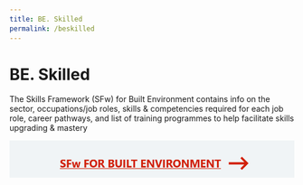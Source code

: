 ```yaml
---
title: BE. Skilled
permalink: /beskilled
---
```

# BE. Skilled
The Skills Framework (SFw) for Built Environment contains info on the sector, occupations/job roles, skills & competencies required for each job role, career pathways, and list of training programmes to help facilitate skills upgrading & mastery

[![Alt text for image on Isomer site](/images/sfw1.PNG)](https://lms.bcaa.edu.sg/)
